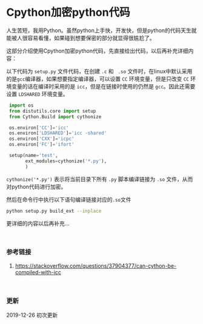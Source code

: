 # Cpython加密python代码



人生苦短，我用Python。虽然python上手快，开发快，但是python的代码天生就能被人很容易看懂，如果碰到想要保密的部分就显得很尴尬了。



这部分介绍使用Cpython加密python代码，先直接给出代码，以后再补充详细内容：

以下代码为 `setup.py` 文件代码，在创建 `.c`  和 ` .so` 文件时，在linux中默认采用的是`gcc`编译器，如果想要指定编译器，可以设置 `CC` 环境变量，但是只改变 `CC` 环境变量的话在编译时采用的是 `icc`，但是在链接时使用的仍然是 `gcc`。因此还需要设置 `LDSHARED` 环境变量。

```python
 import os
 from distutils.core import setup
 from Cython.Build import cythonize

 os.environ['CC']='icc'
 os.environ['LDSHARED']='icc -shared'
 os.environ['CXX']='icpc'
 os.environ['FC']='ifort'

 setup(name='test',
       ext_modules=cythonize('*.py'),
       )
```



`cythonize('*.py')` 表示将当前目录下所有 `.py` 脚本编译链接为 `.so` 文件，从而对python代码进行加密。



然后在命令行中执行以下语句编译链接对应的`.so`文件

```bash
python setup.py build_ext --inplace
```



更详细的内容以后再补充...

​    

### 参考链接

1. https://stackoverflow.com/questions/37904377/can-cython-be-compiled-with-icc

​    

### 更新

2019-12-26 初次更新






